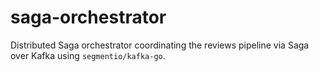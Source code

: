 # saga-orchestrator
Distributed Saga orchestrator coordinating the reviews pipeline via Saga over Kafka using `segmentio/kafka-go`.
